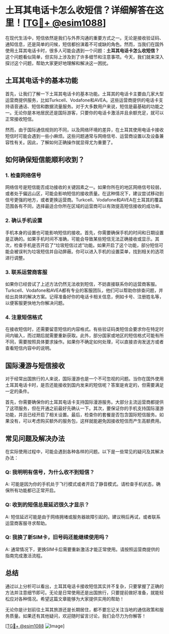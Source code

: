 # 土耳其电话卡怎么收短信？详细解答在这里！[[TG💪+ @esim1088](https://t.me/s/esim1088)]

在现代生活中，短信依然是我们与外界沟通的重要方式之一。无论是接收验证码、通知信息，还是简单的问候，短信都扮演着不可或缺的角色。然而，当我们在国外使用土耳其电话卡时，很多人可能会遇到一个问题：**土耳其电话卡怎么收短信？** 这个问题看似简单，但实际上涉及到了许多细节和注意事项。今天，我们就来深入探讨这个问题，帮助大家更好地理解和解决这一困扰。

## 土耳其电话卡的基本功能

首先，让我们了解一下土耳其电话卡的基本功能。土耳其的电话卡主要由几家大型运营商提供服务，比如Turkcell、Vodafone和AVEA。这些运营商提供的电话卡支持语音通话、短信和数据流量服务。对于大多数用户来说，短信是最基础的功能之一。无论你是本地居民还是国际游客，只要你的电话卡激活并且余额充足，就可以正常接收短信。

然而，由于国际通信规则的不同，以及网络环境的差异，在土耳其使用电话卡接收短信时可能会遇到一些小麻烦。这些问题通常与网络信号、运营商设置以及设备兼容性有关。因此，了解如何正确操作就显得尤为重要了。

## 如何确保短信能顺利收到？

### 1. **检查网络信号**
   网络信号是短信能否成功接收的关键因素之一。如果你所在的地区网络信号较弱，或者处于偏远山区，可能会影响短信的接收质量。在这种情况下，建议尝试移动到信号更强的地方，或者更换运营商。Turkcell、Vodafone和AVEA在土耳其的覆盖范围各有不同，选择最适合你所在区域的运营商可以有效提高短信接收的成功率。

### 2. **确认手机设置**
   手机本身的设置也可能影响短信的接收。首先，你需要确保手机的时间和日期设置是正确的。如果手机时间不准确，可能会导致某些短信无法正确接收或显示。其次，检查手机是否开启了“垃圾短信过滤”功能。如果开启了这个功能，部分短信可能会被误判为垃圾短信并自动屏蔽。你可以进入手机的设置菜单，找到相关的选项进行调整。

### 3. **联系运营商客服**
   如果你已经尝试了上述方法仍然无法收到短信，不妨直接联系你的运营商客服。Turkcell、Vodafone和AVEA都有专业的客服团队，他们可以帮助你排查问题，并给出具体的解决方案。记得准备好你的电话卡相关信息，例如卡号、注册姓名等，以便客服更快地为你解决问题。

### 4. **注意短信格式**
   在接收短信时，还需要留意短信的内容格式。有些验证码类短信会要求你在特定时间内输入，而过期后就需要重新获取。此外，部分国家或地区的短信格式可能有所不同，需要按照具体要求操作。如果你不确定如何处理，可以直接咨询发送方或者查看短信内容中的说明。

## 国际漫游与短信接收

对于经常出国旅行的人来说，国际漫游也是一个不可忽视的问题。当你在国外使用土耳其电话卡时，是否还能接收到国内发来的短信呢？答案是肯定的，但需要满足一定的条件。

首先，你需要确保你的土耳其电话卡支持国际漫游服务。大部分主流运营商都提供了这项服务，但在开通之前最好先确认一下。其次，要保证你的手机支持国际漫游功能，并且已经开启了相关设置。最后，检查你的套餐是否包含国际短信服务。如果没有，可以考虑购买额外的服务包，这样就能避免因接收短信而产生高额费用。

## 常见问题及解决办法

在实际使用过程中，可能会遇到各种各样的问题。以下是一些常见的疑问及其解决办法：

### Q: 我明明有信号，为什么收不到短信？
A: 可能是因为你的手机处于飞行模式或者开启了静音模式。请检查手机状态，确保所有功能都已正常开启。

### Q: 收到的短信总是延迟很久才显示？
A: 短信延迟可能是由于网络拥堵或服务器故障引起的。建议稍后再试，或者联系运营商客服寻求帮助。

### Q: 我换了新SIM卡，旧号码还能继续使用吗？
A: 通常情况下，更换SIM卡后需要重新激活才能正常使用。请按照运营商提供的指南完成激活流程。

## 总结

通过以上分析可以看出，土耳其电话卡接收短信其实并不复杂，只要掌握了正确的方法并注意细节即可。无论是日常使用还是出国旅行，只要提前做好准备，就能轻松应对各种情况。希望这篇文章能够为大家提供实用的帮助！

无论你是计划前往土耳其旅游还是长期居住，都不要忘记关注当地的通信政策和服务质量。如果还有其他疑问，欢迎随时留言讨论，我们会尽力为你解答！

[[TG💪+ @esim1088](https://t.me/s/esim1088) ![Image](https://i.postimg.cc/4NQfJmqS/Snipaste-2025-05-13-00-14-12.png)]